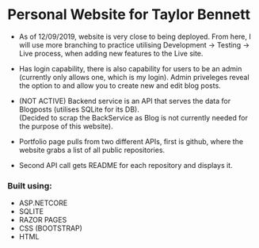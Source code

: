 # Personal Website for Taylor Bennett
- As of 12/09/2019, website is very close to being deployed. From here, I will use more branching to practice utilising Development -> Testing -> Live process, when adding new features to the Live site.  

- Has login capability, there is also capability for users to be an admin (currently only allows one, which is my login). Admin priveleges reveal the option to and allow you to create new and edit blog posts.
- (NOT ACTIVE) Backend service is an API that serves the data for Blogposts (utilises SQLite for its DB).  
(Decided to scrap the BackService as Blog is not currently needed for the purpose of this website).
- Portfolio page pulls from two different APIs, first is github, where the website grabs a list of all public repositories. 
- Second API call gets README for each repository and displays it.


### Built using:
- ASP.NETCORE
- SQLITE
- RAZOR PAGES
- CSS (BOOTSTRAP)
- HTML  



